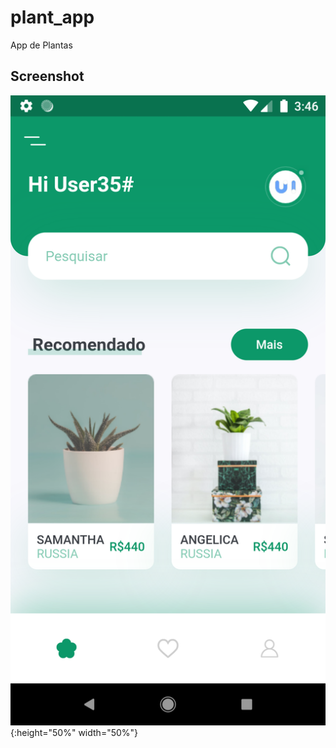 # plant_app

App de Plantas

## Screenshot

![Screenshot](assets/frames/Screenshot.png){:height="50%" width="50%"}